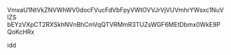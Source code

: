 VmxaU1NtVkZNVWhWV0docFVucFdVbFpyVWtOVVJrVjVUVmhrYWsxc1NuVlZS
bEYzVXpCT2RXSkhNVnBhCmVqQTVRMmR3TUZsWGF6MEtDbmx0WkE9PQoKcHRx

idd